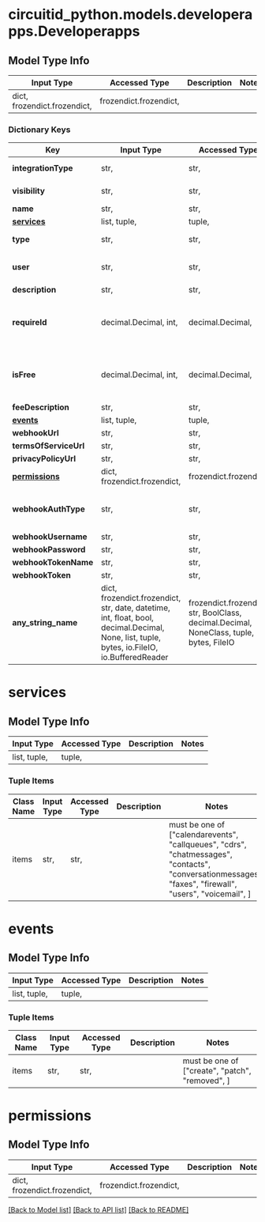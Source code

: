 # circuitid_python.models.developerapps.Developerapps

## Model Type Info
Input Type | Accessed Type | Description | Notes
------------ | ------------- | ------------- | -------------
dict, frozendict.frozendict,  | frozendict.frozendict,  |  | 

### Dictionary Keys
Key | Input Type | Accessed Type | Description | Notes
------------ | ------------- | ------------- | ------------- | -------------
**integrationType** | str,  | str,  |  | must be one of ["webhook", "client", ] 
**visibility** | str,  | str,  |  | must be one of ["private", "public", ] 
**name** | str,  | str,  |  | 
**[services](#services)** | list, tuple,  | tuple,  |  | 
**type** | str,  | str,  |  | must be one of ["events", ] 
**user** | str,  | str,  | ObjectId (unique 12 bytes ID) | 
**description** | str,  | str,  |  | [optional] 
**requireId** | decimal.Decimal, int,  | decimal.Decimal,  |  | [optional] must be one of [1, 0, ] if omitted the server will use the default value of 0value must be a 32 bit integer
**isFree** | decimal.Decimal, int,  | decimal.Decimal,  |  | [optional] must be one of [1, 0, ] if omitted the server will use the default value of 1value must be a 32 bit integer
**feeDescription** | str,  | str,  |  | [optional] 
**[events](#events)** | list, tuple,  | tuple,  |  | [optional] 
**webhookUrl** | str,  | str,  |  | [optional] 
**termsOfServiceUrl** | str,  | str,  |  | [optional] 
**privacyPolicyUrl** | str,  | str,  |  | [optional] 
**[permissions](#permissions)** | dict, frozendict.frozendict,  | frozendict.frozendict,  |  | [optional] 
**webhookAuthType** | str,  | str,  |  | [optional] must be one of ["header", "usernameAndPassword", ] 
**webhookUsername** | str,  | str,  |  | [optional] 
**webhookPassword** | str,  | str,  |  | [optional] 
**webhookTokenName** | str,  | str,  |  | [optional] 
**webhookToken** | str,  | str,  |  | [optional] 
**any_string_name** | dict, frozendict.frozendict, str, date, datetime, int, float, bool, decimal.Decimal, None, list, tuple, bytes, io.FileIO, io.BufferedReader | frozendict.frozendict, str, BoolClass, decimal.Decimal, NoneClass, tuple, bytes, FileIO | any string name can be used but the value must be the correct type | [optional]

# services

## Model Type Info
Input Type | Accessed Type | Description | Notes
------------ | ------------- | ------------- | -------------
list, tuple,  | tuple,  |  | 

### Tuple Items
Class Name | Input Type | Accessed Type | Description | Notes
------------- | ------------- | ------------- | ------------- | -------------
items | str,  | str,  |  | must be one of ["calendarevents", "callqueues", "cdrs", "chatmessages", "contacts", "conversationmessages", "faxes", "firewall", "users", "voicemail", ] 

# events

## Model Type Info
Input Type | Accessed Type | Description | Notes
------------ | ------------- | ------------- | -------------
list, tuple,  | tuple,  |  | 

### Tuple Items
Class Name | Input Type | Accessed Type | Description | Notes
------------- | ------------- | ------------- | ------------- | -------------
items | str,  | str,  |  | must be one of ["create", "patch", "removed", ] 

# permissions

## Model Type Info
Input Type | Accessed Type | Description | Notes
------------ | ------------- | ------------- | -------------
dict, frozendict.frozendict,  | frozendict.frozendict,  |  | 

[[Back to Model list]](../../README.md#documentation-for-models) [[Back to API list]](../../README.md#documentation-for-api-endpoints) [[Back to README]](../../README.md)

